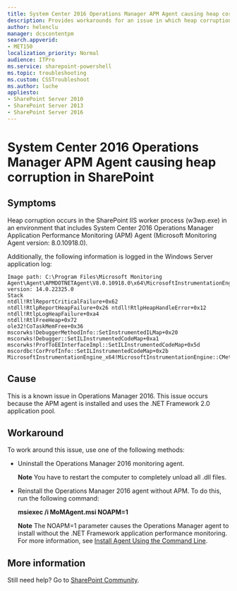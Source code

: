 ```yaml
---
title: System Center 2016 Operations Manager APM Agent causing heap corruption in SharePoint
description: Provides workarounds for an issue in which heap corruption occurs in SharePoint because of System Center 2016 Operations Manager APM Agent.
author: helenclu
manager: dcscontentpm
search.appverid: 
- MET150
localization_priority: Normal
audience: ITPro
ms.service: sharepoint-powershell
ms.topic: troubleshooting
ms.custom: CSSTroubleshoot
ms.author: luche
appliesto:
- SharePoint Server 2010
- SharePoint Server 2013
- SharePoint Server 2016
---
```


# System Center 2016 Operations Manager APM Agent causing heap corruption in SharePoint  

## Symptoms  

Heap corruption occurs in the SharePoint IIS worker process (w3wp.exe) in an environment that includes System Center 2016 Operations Manager Application Performance Monitoring (APM) Agent (Microsoft Monitoring Agent version: 8.0.10918.0).

Additionally, the following information is logged in the Windows Server application log:  

```
Image path: C:\Program Files\Microsoft Monitoring Agent\Agent\APMDOTNETAgent\V8.0.10918.0\x64\MicrosoftInstrumentationEngine_x64.dllFile version: 14.0.22325.0  
Stack  
ntdll!RtlReportCriticalFailure+0x62   
ntdll!RtlpReportHeapFailure+0x26 ntdll!RtlpHeapHandleError+0x12   
ntdll!RtlpLogHeapFailure+0xa4   
ntdll!RtlFreeHeap+0x72   
ole32!CoTaskMemFree+0x36 mscorwks!DebuggerMethodInfo::SetInstrumentedILMap+0x20 mscorwks!Debugger::SetILInstrumentedCodeMap+0xa1 mscorwks!ProfToEEInterfaceImpl::SetILInstrumentedCodeMap+0x5d mscordbc!CorProfInfo::SetILInstrumentedCodeMap+0x2b MicrosoftInstrumentationEngine_x64!MicrosoftInstrumentationEngine::CMethodInfo::ApplyFinalInstrumentation+0x19c   
```

## Cause   

This is a known issue in Operations Manager 2016. This issue occurs because the APM agent is installed and uses the .NET Framework 2.0 application pool.   

## Workaround  

To work around this issue, use one of the following methods:  

- Uninstall the Operations Manager 2016 monitoring agent.  

  **Note** You have to restart the computer to completely unload all .dll files.   

- Reinstall the Operations Manager 2016 agent without APM. To do this, run the following command:

  **msiexec /i MoMAgent.msi NOAPM=1**

  **Note** The NOAPM=1 parameter causes the Operations Manager agent to install without the .NET Framework application performance monitoring. For more information, see [Install Agent Using the Command Line](/previous-versions/system-center/system-center-2012-R2/hh230736(v=sc.12)?f=255&MSPPError=-2147217396).  

## More information  

Still need help? Go to [SharePoint Community](https://techcommunity.microsoft.com/t5/sharepoint/ct-p/SharePoint).
